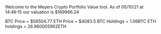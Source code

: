 Welcome to the Meyers Crypto Portfolio Value tool. 
As of 05/10/21 at 14:46:15 our valuation is $169986.24 

BTC Price = $56504.77
 ETH Price = $4083.5
BTC Holdings = 1.06BTC
 ETH holdings = 26.960005962ETH 
